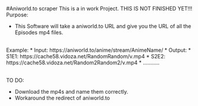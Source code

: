 #Aniworld.to scraper
This is a in work Project.
THIS IS NOT FINISHED YET!!!
<br />
Purpose:
<br />
* This Software will take a aniworld.to URL and give you the URL of all the Episodes mp4 files.
<br />
Example:
* Input: https://aniworld.to/anime/stream/AnimeName/
* Output: 
  * S1E1: https://cache58.vidoza.net/RandomRandom/v.mp4
  * S2E2: https://cache58.vidoza.net/Random2Random2/v.mp4
  * ...........
<br />
<br />

TO DO:
- Download the mp4s and name them correctly.
- Workaround the redirect of aniworld.to